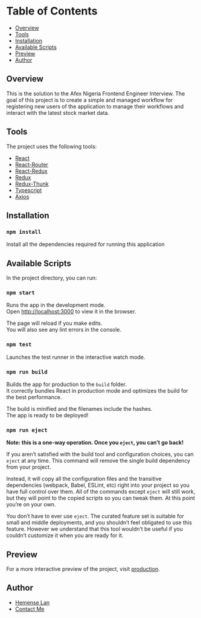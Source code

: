 # Table of Contents

- [Overview](#overview)
- [Tools](#tools)
- [Installation](#installation)
- [Available Scripts](#available-scripts)
- [Preview](#preview)
- [Author](#author)

## Overview

This is the solution to the Afex Nigeria Frontend Engineer Interview. The goal of this project is to create a simple and managed workflow for registering new users of the application to manage their workflows and interact with the latest stock market data.

## Tools

The project uses the following tools:

- [React](https://reactjs.org/)
- [React-Router](https://reacttraining.com/react-router/web/guides/quick-start)
- [React-Redux](https://react-redux.js.org/)
- [Redux](https://redux.js.org/)
- [Redux-Thunk]()
- [Typescript](https://www.typescriptlang.org/)
- [Axios](https://www.npmjs.com/package/axios)

## Installation

### `npm install`

Install all the dependencies required for running this application

## Available Scripts

In the project directory, you can run:

### `npm start`

Runs the app in the development mode.\
Open [http://localhost:3000](http://localhost:3000) to view it in the browser.

The page will reload if you make edits.\
You will also see any lint errors in the console.

### `npm test`

Launches the test runner in the interactive watch mode.

### `npm run build`

Builds the app for production to the `build` folder.\
It correctly bundles React in production mode and optimizes the build for the best performance.

The build is minified and the filenames include the hashes.\
The app is ready to be deployed!

### `npm run eject`

**Note: this is a one-way operation. Once you `eject`, you can’t go back!**

If you aren’t satisfied with the build tool and configuration choices, you can `eject` at any time. This command will remove the single build dependency from your project.

Instead, it will copy all the configuration files and the transitive dependencies (webpack, Babel, ESLint, etc) right into your project so you have full control over them. All of the commands except `eject` will still work, but they will point to the copied scripts so you can tweak them. At this point you’re on your own.

You don’t have to ever use `eject`. The curated feature set is suitable for small and middle deployments, and you shouldn’t feel obligated to use this feature. However we understand that this tool wouldn’t be useful if you couldn’t customize it when you are ready for it.

## Preview

For a more interactive preview of the project, visit [production](https://hemense-comx.netlify.app).

## Author

- [Hemense Lan](https://hemense.net)
- [Contact Me](mailto:lihemen@gmail.com)

